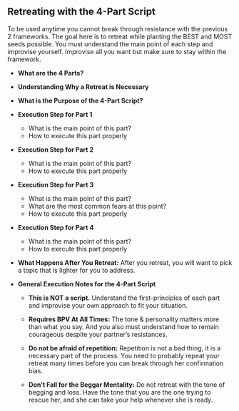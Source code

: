 ## Retreating with the 4-Part Script
 
To be used anytime you cannot break through resistance with the previous 2 frameworks. The goal here is to retreat while planting the BEST and MOST seeds possible. You must understand the main point of each step and improvise yourself. Improvise all you want but make sure to stay within the framework.

* **What are the 4 Parts?**

* **Understanding Why a Retreat is Necessary**

* **What is the Purpose of the 4-Part Script?**

* **Execution Step for Part 1**
  * What is the main point of this part?
  * How to execute this part properly

* **Execution Step for Part 2**
  * What is the main point of this part?
  * How to execute this part properly

* **Execution Step for Part 3**
  * What is the main point of this part?
  * What are the most common fears at this point?
  * How to execute this part properly

* **Execution Step for Part 4**
  * What is the main point of this part?
  * How to execute this part properly

* **What Happens After You Retreat:** After you retreat, you will want to pick a topic that is lighter for you to address.

* **General Execution Notes for the 4-Part Script**
  * **This is NOT a script.** Understand the first-principles of each
part and improvise your own approach to fit your situation.

  * **Requires BPV At All Times:** The tone & personality matters more than what you say. And you also must understand how to remain courageous despite your partner’s resistances.

  * **Do not be afraid of repetition:** Repetition is not a bad thing, it is a necessary part of the process. You need to probably repeat your retreat many times before you can break through her confirmation bias.

  * **Don’t Fall for the Beggar Mentality:** Do not retreat with the tone of begging and loss. Have the tone that you are the one trying to rescue her, and she can take your help whenever she is ready.
